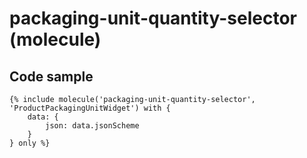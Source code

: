 # packaging-unit-quantity-selector (molecule)



## Code sample 

```
{% include molecule('packaging-unit-quantity-selector', 'ProductPackagingUnitWidget') with {
    data: {
        json: data.jsonScheme
    }
} only %}
```
